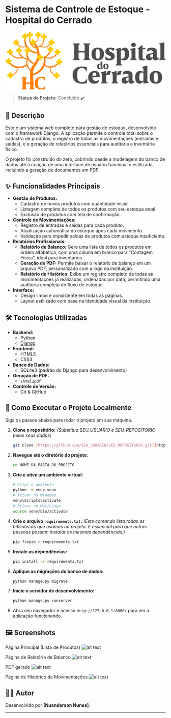 # Sistema de Controle de Estoque - Hospital do Cerrado

![Logo do Hospital do Cerrado](/img/logo.png)

> **Status do Projeto:** Concluído ✔️

## 📝 Descrição

Este é um sistema web completo para gestão de estoque, desenvolvido com o framework Django. A aplicação permite o controle total sobre o cadastro de produtos, o registro de todas as movimentações (entradas e saídas), e a geração de relatórios essenciais para auditoria e inventário físico.

O projeto foi construído do zero, cobrindo desde a modelagem do banco de dados até a criação de uma interface de usuário funcional e estilizada, incluindo a geração de documentos em PDF.

## ✨ Funcionalidades Principais

-   **Gestão de Produtos:**
    -   Cadastro de novos produtos com quantidade inicial.
    -   Listagem completa de todos os produtos com seu estoque atual.
    -   Exclusão de produtos com tela de confirmação.
-   **Controle de Movimentações:**
    -   Registro de entradas e saídas para cada produto.
    -   Atualização automática do estoque após cada movimento.
    -   Validação para impedir saídas de produtos com estoque insuficiente.
-   **Relatórios Profissionais:**
    -   **Relatório de Balanço:** Gera uma lista de todos os produtos em ordem alfabética, com uma coluna em branco para "Contagem Física", ideal para inventários.
    -   **Geração de PDF:** Permite baixar o relatório de balanço em um arquivo PDF, personalizado com a logo da instituição.
    -   **Relatório de Histórico:** Exibe um registro completo de todas as movimentações já realizadas, ordenadas por data, permitindo uma auditoria completa do fluxo de estoque.
-   **Interface:**
    -   Design limpo e consistente em todas as páginas.
    -   Layout estilizado com base na identidade visual da instituição.

## 🛠️ Tecnologias Utilizadas

-   **Backend:**
    -   [Python](https://www.python.org/)
    -   [Django](https://www.djangoproject.com/)
-   **Frontend:**
    -   HTML5
    -   CSS3
-   **Banco de Dados:**
    -   SQLite3 (padrão do Django para desenvolvimento)
-   **Geração de PDF:**
    -   `xhtml2pdf`
-   **Controle de Versão:**
    -   Git & GitHub

## 🚀 Como Executar o Projeto Localmente

Siga os passos abaixo para rodar o projeto em sua máquina.

1.  **Clone o repositório:**
    *(Substitua SEU_USUARIO e SEU_REPOSITORIO pelos seus dados)*
    ```bash
    git clone [https://github.com/SEU_USUARIO/SEU_REPOSITORIO.git](https://github.com/SEU_USUARIO/SEU_REPOSITORIO.git)
    ```
2.  **Navegue até o diretório do projeto:**
    ```bash
    cd NOME_DA_PASTA_DO_PROJETO
    ```
3.  **Crie e ative um ambiente virtual:**
    ```bash
    # Criar o ambiente
    python -m venv venv
    # Ativar no Windows
    venv\Scripts\activate
    # Ativar no Mac/Linux
    source venv/bin/activate
    ```
4.  **Crie o arquivo `requirements.txt`:**
    *(Este comando lista todas as bibliotecas que usamos no projeto. É essencial para que outras pessoas possam instalar as mesmas dependências.)*
    ```bash
    pip freeze > requirements.txt
    ```
5.  **Instale as dependências:**
    ```bash
    pip install -r requirements.txt
    ```
6.  **Aplique as migrações do banco de dados:**
    ```bash
    python manage.py migrate
    ```
7.  **Inicie o servidor de desenvolvimento:**
    ```bash
    python manage.py runserver
    ```
8.  Abra seu navegador e acesse `http://127.0.0.1:8000/` para ver a aplicação funcionando.

## 🖼️ Screenshots

Página Principal (Lista de Produtos)
![alt text](/estoque_hc/img/image.png)

Página de Relatório de Balanço
![alt text](/estoque_hc/img/image-1.png)

PDF gerado
![alt text](/estoque_hc/img/image-2.png)

Página de Histórico de Movimentações
![alt text](/estoque_hc/img/image-3.png)

## 👨‍💻 Autor

Desenvolvido por **[Nuanderson Nunes]**.

---
